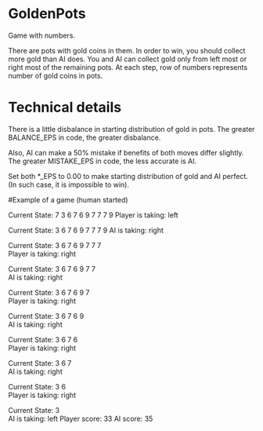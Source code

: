 # GoldenPots
Game with numbers.

There are pots with gold coins in them.
In order to win, you should collect more gold than AI does.
You and AI can collect gold only from left most or right most of the remaining pots.
At each step, row of numbers represents number of gold coins in pots.

# Technical details
There is a little disbalance in starting distribution of gold in pots.
The greater BALANCE_EPS in code, the greater disbalance.

Also, AI can make a 50% mistake if benefits of both moves differ slightly.
The greater MISTAKE_EPS in code, the less accurate is AI.

Set both *_EPS to 0.00 to make starting distribution of gold and AI perfect.
(In such case, it is impossible to win).

#Example of a game (human started)

Current State:  7 3 6 7 6 9 7 7 7 9
Player is taking: left

Current State:    3 6 7 6 9 7 7 7 9
AI is taking: right

Current State:    3 6 7 6 9 7 7 7  
Player is taking: right

Current State:    3 6 7 6 9 7 7    
AI is taking: right

Current State:    3 6 7 6 9 7      
Player is taking: right

Current State:    3 6 7 6 9        
AI is taking: right

Current State:    3 6 7 6          
Player is taking: right

Current State:    3 6 7            
AI is taking: right

Current State:    3 6              
Player is taking: right

Current State:    3                
AI is taking: left
Player score: 33
AI score: 35
